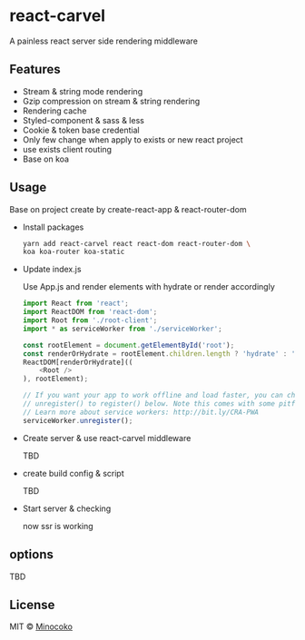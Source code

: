 # react-carvel
A painless react server side rendering middleware

## Features
* Stream & string mode rendering
* Gzip compression on stream & string rendering
* Rendering cache
* Styled-component & sass & less
* Cookie & token base credential
* Only few change when apply to exists or new react project
* use exists client routing
* Base on koa


## Usage

Base on project create by create-react-app & react-router-dom

* Install packages
    ```bash
    yarn add react-carvel react react-dom react-router-dom \
    koa koa-router koa-static
    ```

* Update index.js

    Use App.js and render elements with hydrate or render accordingly
    ```javascript
    import React from 'react';
    import ReactDOM from 'react-dom';
    import Root from './root-client';
    import * as serviceWorker from './serviceWorker';

    const rootElement = document.getElementById('root');
    const renderOrHydrate = rootElement.children.length ? 'hydrate' : 'render';
    ReactDOM[renderOrHydrate]((
        <Root />
    ), rootElement);

    // If you want your app to work offline and load faster, you can change
    // unregister() to register() below. Note this comes with some pitfalls.
    // Learn more about service workers: http://bit.ly/CRA-PWA
    serviceWorker.unregister();

    ```

* Create server & use react-carvel middleware

    TBD

* create build config & script

    TBD

* Start server & checking

    now ssr is working

## options

TBD

## License

MIT © [Minocoko](mailto:minocoko@outlook.com)
